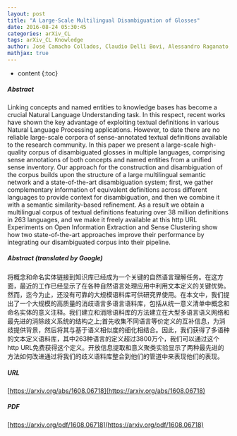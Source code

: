 ```yaml
---
layout: post
title: "A Large-Scale Multilingual Disambiguation of Glosses"
date: 2016-08-24 05:30:45
categories: arXiv_CL
tags: arXiv_CL Knowledge
author: José Camacho Collados, Claudio Delli Bovi, Alessandro Raganato, Roberto Navigli
mathjax: true
---
```


* content
{:toc}

##### Abstract
Linking concepts and named entities to knowledge bases has become a crucial Natural Language Understanding task. In this respect, recent works have shown the key advantage of exploiting textual definitions in various Natural Language Processing applications. However, to date there are no reliable large-scale corpora of sense-annotated textual definitions available to the research community. In this paper we present a large-scale high-quality corpus of disambiguated glosses in multiple languages, comprising sense annotations of both concepts and named entities from a unified sense inventory. Our approach for the construction and disambiguation of the corpus builds upon the structure of a large multilingual semantic network and a state-of-the-art disambiguation system; first, we gather complementary information of equivalent definitions across different languages to provide context for disambiguation, and then we combine it with a semantic similarity-based refinement. As a result we obtain a multilingual corpus of textual definitions featuring over 38 million definitions in 263 languages, and we make it freely available at this http URL Experiments on Open Information Extraction and Sense Clustering show how two state-of-the-art approaches improve their performance by integrating our disambiguated corpus into their pipeline.

##### Abstract (translated by Google)
将概念和命名实体链接到知识库已经成为一个关键的自然语言理解任务。在这方面，最近的工作已经显示了在各种自然语言处理应用中利用文本定义的关键优势。然而，迄今为止，还没有可靠的大规模语料库可供研究界使用。在本文中，我们提出了一个大规模的高质量的消歧语言多语言语料库，包括从统一意义清单中概念和命名实体的意义注释。我们建立和消除语料库的方法建立在大型多语言语义网络和最先进的消除歧义系统的结构之上;首先收集不同语言等价定义的互补信息，为消歧提供背景，然后将其与基于语义相似度的细化相结合。因此，我们获得了多语种的文本定义语料库，其中263种语言的定义超过3800万个，我们可以通过这个http URL免费获得这个定义。开放信息提取和意义聚类实验显示了两种最先进的方法如何改进通过将我们的歧义语料库整合到他们的管道中来表现他们的表现。

##### URL
[https://arxiv.org/abs/1608.06718](https://arxiv.org/abs/1608.06718)

##### PDF
[https://arxiv.org/pdf/1608.06718](https://arxiv.org/pdf/1608.06718)

